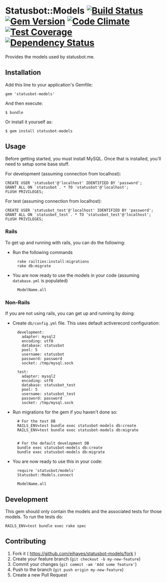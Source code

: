 # Statusbot::Models [![Build Status](https://travis-ci.org/ejhayes/statusbot-models.svg?branch=master)](https://travis-ci.org/ejhayes/statusbot-models) [![Gem Version](https://badge.fury.io/rb/statusbot-models.svg)](http://badge.fury.io/rb/statusbot-models) [![Code Climate](https://codeclimate.com/github/ejhayes/statusbot-models/badges/gpa.svg)](https://codeclimate.com/github/ejhayes/statusbot-models) [![Test Coverage](https://codeclimate.com/github/ejhayes/statusbot-models/badges/coverage.svg)](https://codeclimate.com/github/ejhayes/statusbot-models) [![Dependency Status](https://gemnasium.com/ejhayes/statusbot-models.svg)](https://gemnasium.com/ejhayes/statusbot-models)

Provides the models used by statusbot.me.

## Installation

Add this line to your application's Gemfile:

    gem 'statusbot-models'

And then execute:

    $ bundle

Or install it yourself as:

    $ gem install statusbot-models

## Usage

Before getting started, you must install MySQL.  Once that is installed, you'll need to setup some base stuff.

For development (assuming connection from localhost):

    CREATE USER 'statusbot'@'localhost' IDENTIFIED BY 'password';
    GRANT ALL ON `statusbot`. * TO 'statusbot'@'localhost';
    FLUSH PRIVILEGES;

For test (assuming connection from localhost):

    CREATE USER 'statusbot_test'@'localhost' IDENTIFIED BY 'password';
    GRANT ALL ON `statusbot_test`. * TO 'statusbot_test'@'localhost';
    FLUSH PRIVILEGES;

### Rails

To get up and running with rails, you can do the following:

- Run the following commands

        rake railties:install:migrations
        rake db:migrate

- You are now ready to use the models in your code (assuming `database.yml` is populated)

        ModelName.all

### Non-Rails

If you are not using rails, you can get up and running by doing:

- Create `db/config.yml` file.  This uses default activerecord configuration:

        development:
          adapter: mysql2
          encoding: utf8
          database: statusbot
          pool: 5
          username: statusbot
          password: password
          socket: /tmp/mysql.sock

        test:
          adapter: mysql2
          encoding: utf8
          database: statusbot_test
          pool: 5
          username: statusbot_test
          password: password
          socket: /tmp/mysql.sock

- Run migrations for the gem if you haven't done so:

        # For the test DB
        RAILS_ENV=test bundle exec statusbot-models db:create
        RAILS_ENV=test bundle exec statusbot-models db:migrate


        # For the default development DB
        bundle exec statusbot-models db:create
        bundle exec statusbot-models db:migrate

- You are now ready to use this in your code:

        require 'statusbot/models'
        Statusbot::Models.connect

        ModelName.all

## Development

This gem should only contain the models and the associated tests for those models.  To run the tests do:

    RAILS_ENV=test bundle exec rake spec

## Contributing

1. Fork it ( https://github.com/ejhayes/statusbot-models/fork )
2. Create your feature branch (`git checkout -b my-new-feature`)
3. Commit your changes (`git commit -am 'Add some feature'`)
4. Push to the branch (`git push origin my-new-feature`)
5. Create a new Pull Request
